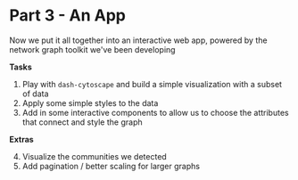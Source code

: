 # Part 3 - An App

Now we put it all together into an interactive web app, powered by the network graph toolkit we've been developing 

**Tasks**

1. Play with `dash-cytoscape` and build a simple visualization with a subset of data
2. Apply some simple styles to the data
2. Add in some interactive components to allow us to choose the attributes that connect and style the graph

**Extras**

4. Visualize the communities we detected
5. Add pagination / better scaling for larger graphs